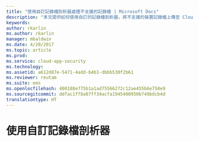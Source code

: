```yaml
---
title: "使用自訂記錄檔剖析器處理不支援的記錄檔 | Microsoft Docs"
description: "本文提供如何使用自訂的記錄檔剖析器，將不支援的裝置記錄檔上傳至 Cloud App Security 的相關資訊。"
keywords: 
author: rkarlin
ms.author: rkarlin
manager: mbaldwin
ms.date: 4/20/2017
ms.topic: article
ms.prod: 
ms.service: cloud-app-security
ms.technology: 
ms.assetid: a612d87e-5471-4add-b4b1-dbbb530f2b61
ms.reviewer: reutam
ms.suite: ems
ms.openlocfilehash: 400188e775b1a1ad75566272c12ae455b6e758e9
ms.sourcegitcommit: ddfac1ff8a07ff34acfa1945400950b749bdcb4d
translationtype: HT
---
```

# <a name="using-the-custom-log-parser"></a>使用自訂記錄檔剖析器